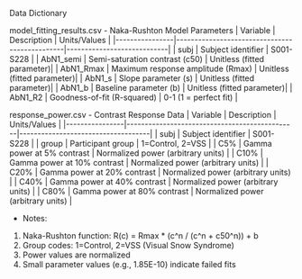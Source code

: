 Data Dictionary

model_fitting_results.csv - Naka-Rushton Model Parameters
| Variable       | Description                                   | Units/Values               |
|----------------|-----------------------------------------------|----------------------------|
| subj           | Subject identifier                            | S001-S228                  |
| AbN1_semi      | Semi-saturation contrast (c50)                | Unitless (fitted parameter)|
| AbN1_Rmax      | Maximum response amplitude (Rmax)             | Unitless (fitted parameter)|
| AbN1_s         | Slope parameter (s)                           | Unitless (fitted parameter)|
| AbN1_b         | Baseline parameter (b)                        | Unitless (fitted parameter)|
| AbN1_R2        | Goodness-of-fit (R-squared)                   | 0-1 (1 = perfect fit)      |

response_power.csv - Contrast Response Data
| Variable       | Description                                   | Units/Values                       |
|----------------|-----------------------------------------------|------------------------------------|
| subj           | Subject identifier                            | S001-S228                          |
| group          | Participant group                             | 1=Control, 2=VSS                   |
| C5%            | Gamma power at 5% contrast                    | Normalized power (arbitrary units) |
| C10%           | Gamma power at 10% contrast                   | Normalized power (arbitrary units) |
| C20%           | Gamma power at 20% contrast                   | Normalized power (arbitrary units) |
| C40%           | Gamma power at 40% contrast                   | Normalized power (arbitrary units) |
| C80%           | Gamma power at 80% contrast                   | Normalized power (arbitrary units) |

- Notes:
1. Naka-Rushton function: R(c) = Rmax * (c^n / (c^n + c50^n)) + b
2. Group codes: 1=Control, 2=VSS (Visual Snow Syndrome)
3. Power values are normalized 
4. Small parameter values (e.g., 1.85E-10) indicate failed fits